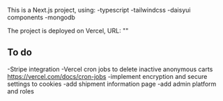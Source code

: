 This is a Next.js project, using:
-typescript
-tailwindcss
-daisyui components
-mongodb

The project is deployed on Vercel, URL: ""

## To do
-Stripe integration
-Vercel cron jobs to delete inactive anonymous carts https://vercel.com/docs/cron-jobs
-implement encryption and secure settings to cookies
-add shipment information page
-add admin platform and roles


